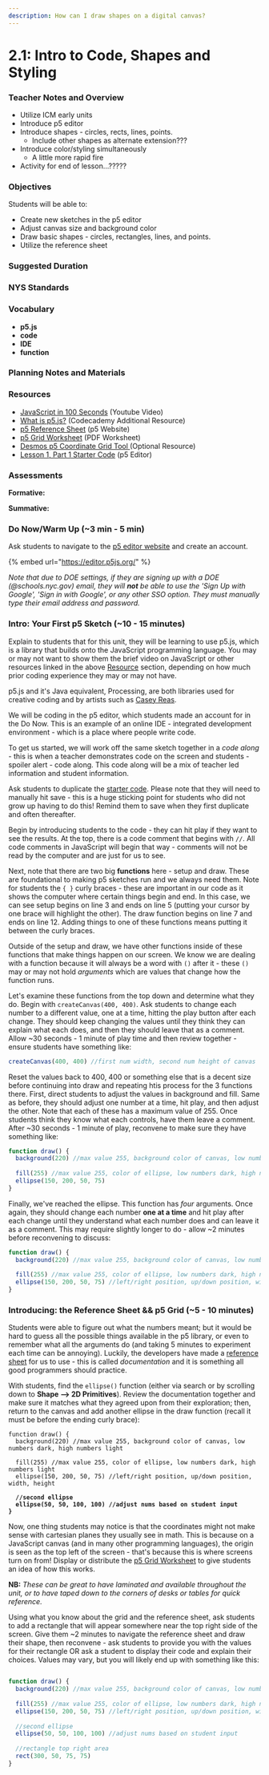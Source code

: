 ```yaml
---
description: How can I draw shapes on a digital canvas?
---
```


# 2.1: Intro to Code, Shapes and Styling

### Teacher Notes and Overview

* Utilize ICM early units
* Introduce p5 editor
* Introduce shapes - circles, rects, lines, points.
  * Include other shapes as alternate extension???
* Introduce color/styling simultaneously
  * A little more rapid fire
* Activity for end of lesson...?????

### Objectives

Students will be able to:

* Create new sketches in the p5 editor
* Adjust canvas size and background color
* Draw basic shapes - circles, rectangles, lines, and points.
* Utilize the reference sheet

### Suggested Duration



### NYS Standards



### Vocabulary

* **p5.js**
* **code**
* **IDE**
* **function**

### Planning Notes and Materials



### Resources

* [JavaScript in 100 Seconds](https://youtu.be/DHjqpvDnNGE?si=THVxyUc\_J1oz9Pk-) (Youtube Video)
* [What is p5.js?](https://www.codecademy.com/learn/learn-p5js/modules/p5js-introduction-to-creative-coding/cheatsheet) (Codecademy Additional Resource)
* [p5 Reference Sheet](https://p5js.org/reference/) (p5 Website)
* [p5 Grid Worksheet](https://drive.google.com/file/d/1CFJLhiHEBTQPxqTaNxESPxpc7F0Yto4D/preview) (PDF Worksheet)
* [Desmos p5 Coordinate Grid Tool ](https://www.desmos.com/calculator/o75y8av9jw)(Optional Resource)
* [Lesson 1, Part 1 Starter Code](https://editor.p5js.org/cmorgantywls/sketches/jEnw7jo9m) (p5 Editor)

### Assessments

**Formative:**

**Summative:**

### Do Now/Warm Up (\~3 min - 5 min)

Ask students to navigate to the [p5 editor website](https://editor.p5js.org/) and create an account.&#x20;

{% embed url="https://editor.p5js.org/" %}

_Note that due to DOE settings, if they are signing up with a DOE (@schools.nyc.gov) email, they will **not** be able to use the 'Sign Up with Google', 'Sign in with Google', or any other SSO option. They must manually type their email address and password._

### Intro: Your First p5 Sketch (\~10 - 15 minutes)

Explain to students that for this unit, they will be learning to use p5.js, which is a library that builds onto the JavaScript programming language. You may or may not want to show them the brief video on JavaScript or other resources linked in the above [Resource](2-intro-to-code-shapes-and-styling.md#resources) section, depending on how much prior coding experience they may or may not have.

p5.js and it's Java equivalent, Processing, are both libraries used for creative coding and by artists such as [Casey Reas](https://reas.com/).

We will be coding in the p5 editor, which students made an account for in the Do Now. This is an example of an online IDE - integrated development environment - which is a place where people write code.

To get us started, we will work off the same sketch together in a _code along_ - this is when a teacher demonstrates code on the screen and students - spoiler alert - code along. This code along will be a mix of teacher led information and student information.

Ask students to duplicate the [starter code](https://editor.p5js.org/cmorgantywls/sketches/jEnw7jo9m). Please note that they will need to manually hit save - this is a huge sticking point for students who did not grow up having to do this! Remind them to save when they first duplicate and often thereafter.

Begin by introducing students to the code - they can hit play if they want to see the results. At the top, there is a code comment that begins with `//`. All code comments in JavaScript will begin that way - comments will not be read by the computer and are just for us to see.

Next, note that there are two big **functions** here  - setup and draw. These are foundational to making p5 sketches run and we always need them. Note for students the `{ }` curly braces - these are important in our code as it shows the computer where certain things begin and end. In this case, we can see setup begins on line 3 and ends on line 5 (putting your cursor by one brace will highlight the other). The draw function begins on line 7 and ends on line 12. Adding things to one of these functions means putting it between the curly braces.

Outside of the setup and draw, we have other functions inside of these functions that make things happen on our screen. We know we are dealing with a function because it will always be a word with `()` after it - these `()` may or may not hold _arguments_ which are values that change how the function runs.

Let's examine these functions from the top down and determine what they do. Begin with `createCanvas(400, 400)`. Ask students to change each number to a different value, one at a time, hitting the play button after each change. They should keep changing the values until they think they can explain what each does, and then they should leave that as a comment.  Allow \~30 seconds - 1 minute of play time and then review together - ensure students have something like:

```javascript
createCanvas(400, 400) //first num width, second num height of canvas
```

Reset the values back to 400, 400 or something else that is a decent size before continuing into draw and repeating htis process for the 3 functions there. First, direct students to adjust the values in background and fill. Same as before, they should adjust one number at a time, hit play, and then adjust the other. Note that each of these has a maximum value of 255. Once students think they know what each controls, have them leave a comment. After \~30 seconds - 1 minute of play, reconvene to make sure they have something like:

```javascript
function draw() {
  background(220) //max value 255, background color of canvas, low numbers dark, high numbers light
  
  fill(255) //max value 255, color of ellipse, low numbers dark, high numbers light
  ellipse(150, 200, 50, 75)
}
```

Finally, we've reached the ellipse. This function has _four_ arguments. Once again, they should change each number **one at a time** and hit play after each change until they understand what each number does and can leave it as a comment. This may require slightly longer to do - allow \~2 minutes before reconvening to discuss:

```javascript
function draw() {
  background(220) //max value 255, background color of canvas, low numbers dark, high numbers light
  
  fill(255) //max value 255, color of ellipse, low numbers dark, high numbers light
  ellipse(150, 200, 50, 75) //left/right position, up/down position, width, height
}
```

### Introducing: the Reference Sheet && p5 Grid (\~5 - 10 minutes)

Students were able to figure out what the numbers meant; but it would be hard to guess all the possible things available in the p5 library, or even to remember what all the arguments do (and taking 5 minutes to experiment each time can be annoying). Luckily, the developers have made a [reference sheet](https://p5js.org/reference/) for us to use - this is called _documentation_ and it is something all good programmers should practice.

With students, find the `ellipse()` function (either via search or by scrolling down to **Shape --> 2D Primitives**). Review the documentation together and make sure it matches what they agreed upon from their exploration; then, return to the canvas and add another ellipse in the draw function (recall it must be before the ending curly brace):

<pre class="language-javascript"><code class="lang-javascript">function draw() {
  background(220) //max value 255, background color of canvas, low numbers dark, high numbers light
  
  fill(255) //max value 255, color of ellipse, low numbers dark, high numbers light
  ellipse(150, 200, 50, 75) //left/right position, up/down position, width, height
<strong>  
</strong><strong>  //second ellipse
</strong><strong>  ellipse(50, 50, 100, 100) //adjust nums based on student input
</strong><strong>}
</strong></code></pre>

Now, one thing students may notice is that the coordinates might not make sense with cartesian planes they usually see in math. This is because on a JavaScript canvas (and in many other programming languages), the origin is seen as the top left of the screen - that's because this is where screens turn on from! Display or distribute the [p5 Grid Worksheet](https://drive.google.com/file/d/1CFJLhiHEBTQPxqTaNxESPxpc7F0Yto4D/preview) to give students an idea of how this works.

**NB:** _These can be great to have laminated and available throughout the unit, or to have taped down to the corners of desks or tables for quick reference._

Using what you know about the grid and the reference sheet, ask students to add a rectangle that will appear somewhere near the top right side of the screen. Give them \~2 minutes to navigate the reference sheet and draw their shape, then reconvene - ask students to provide you with the values for their rectangle OR ask a student to display their code and explain their choices. Values may vary, but you will likely end up with something like this:

```javascript

function draw() {
  background(220) //max value 255, background color of canvas, low numbers dark, high numbers light
  
  fill(255) //max value 255, color of ellipse, low numbers dark, high numbers light
  ellipse(150, 200, 50, 75) //left/right position, up/down position, width, height
  
  //second ellipse
  ellipse(50, 50, 100, 100) //adjust nums based on student input
  
  //rectangle top right area
  rect(300, 50, 75, 75)
}
```
